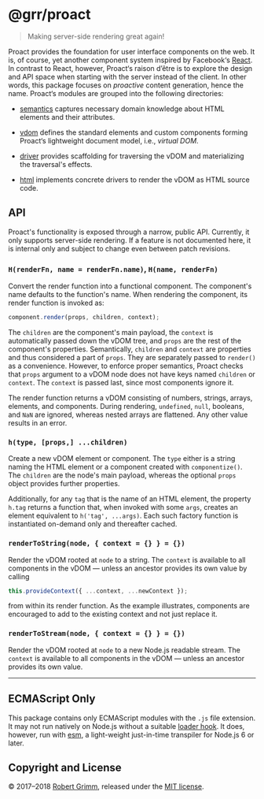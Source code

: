 # @grr/proact

> Making server-side rendering great again!

Proact provides the foundation for user interface components on the web. It is,
of course, yet another component system inspired by Facebook‘s
[React](https://reactjs.org). In contrast to React, however, Proact‘s raison
d’être is to explore the design and API space when starting with the server
instead of the client. In other words, this package focuses on _proactive_
content generation, hence the name. Proact‘s modules are grouped into the
following directories:

  * [semantics](semantics) captures necessary domain knowledge about HTML
    elements and their attributes.

  * [vdom](vdom) defines the standard elements and custom components forming
    Proact‘s lightweight document model, i.e., _virtual DOM_.

  * [driver](driver) provides scaffolding for traversing the vDOM and
    materializing the traversal's effects.

  * [html](html) implements concrete drivers to render the vDOM as HTML source
    code.

## API

Proact's functionality is exposed through a narrow, public API. Currently, it
only supports server-side rendering. If a feature is not documented here, it is
internal only and subject to change even between patch revisions.

### `H(renderFn, name = renderFn.name)`, `H(name, renderFn)`

Convert the render function into a functional component. The component's name
defaults to the function's name. When rendering the component, its render
function is invoked as:

```javascript
component.render(props, children, context);
```

The `children` are the component's main payload, the `context` is automatically
passed down the vDOM tree, and `props` are the rest of the component's
properties. Semantically, `children` and `context` are properties and thus
considered a part of `props`. They are separately passed to `render()` as a
convenience. However, to enforce proper semantics, Proact checks that `props`
argument to a vDOM node does not have keys named `children` or `context`. The
`context` is passed last, since most components ignore it.

The render function returns a vDOM consisting of numbers, strings, arrays,
elements, and components. During rendering, `undefined`, `null`, booleans, and
`NaN` are ignored, whereas nested arrays are flattened. Any other value results
in an error.

### `h(type, [props,] ...children)`

Create a new vDOM element or component. The `type` either is a string naming the
HTML element or a component created with `componentize()`. The `children` are
the node's main payload, whereas the optional `props` object provides further
properties.

Additionally, for any `tag` that is the name of an HTML element, the property
`h.tag` returns a function that, when invoked with some `args`, creates an
element equivalent to `h('tag', ...args)`. Each such factory function is
instantiated on-demand only and thereafter cached.

### `renderToString(node, { context = {} } = {})`

Render the vDOM rooted at `node` to a string. The `context` is available to all
components in the vDOM — unless an ancestor provides its own value by calling

```javascript
this.provideContext({ ...context, ...newContext });
```

from within its render function. As the example illustrates, components are
encouraged to add to the existing context and not just replace it.

### `renderToStream(node, { context = {} } = {})`

Render the vDOM rooted at `node` to a new Node.js readable stream. The `context`
is available to all components in the vDOM — unless an ancestor provides its own
value.

--------------------------------------------------------------------------------

## ECMAScript Only

This package contains only ECMAScript modules with the `.js` file extension. It
may not run natively on Node.js without a suitable [loader
hook](https://nodejs.org/dist/latest-v9.x/docs/api/esm.html#esm_loader_hooks).
It does, however, run with [esm](https://github.com/standard-things/esm), a
light-weight just-in-time transpiler for Node.js 6 or later.

## Copyright and License

© 2017–2018 [Robert Grimm](http://apparebit.com), released under the [MIT
license](LICENSE).
